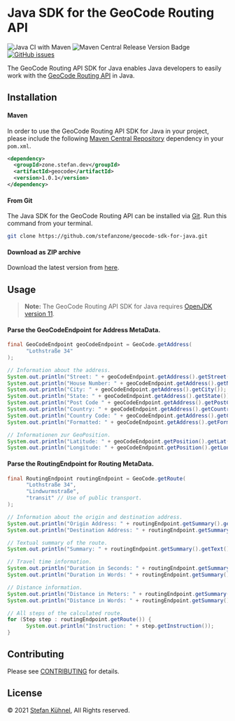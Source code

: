 # Java SDK for the GeoCode Routing API

![Java CI with Maven](https://github.com/stefanzone/geocode-sdk-for-java/workflows/Build/badge.svg)
![Maven Central Release Version Badge](https://maven-badges.herokuapp.com/maven-central/zone.stefan.dev/geocode/badge.svg)
[![GitHub issues](https://img.shields.io/github/issues/stefanzone/geocode-sdk-for-java)](https://github.com/stefanzone/geocode-sdk-for-java/issues)

The GeoCode Routing API SDK for Java enables Java developers to easily work with the [GeoCode Routing API](https://geocode.dev.stefan.zone) in Java.

## Installation

#### Maven

In order to use the GeoCode Routing API SDK for Java in your project, please include the following [Maven Central Repository](https://mvnrepository.com/artifact/zone.stefan.dev/geocode/1.0.1) dependency in your `pom.xml`.

```xml
<dependency>
  <groupId>zone.stefan.dev</groupId>
  <artifactId>geocode</artifactId>
  <version>1.0.1</version>
</dependency>
```

#### From Git

The Java SDK for the GeoCode Routing API can be installed via [Git](https://git-scm.com/downloads). Run this command from your terminal.

```bash
git clone https://github.com/stefanzone/geocode-sdk-for-java.git
```

#### Download as ZIP archive

Download the latest version from [here](https://github.com/stefanzone/geocode-sdk-for-java/archive/main.zip).

## Usage

> **Note:** The GeoCode Routing API SDK for Java requires [OpenJDK version 11](https://www.oracle.com/java/technologies/javase-jdk11-downloads.html).

#### Parse the GeoCodeEndpoint for Address MetaData.
```java
final GeoCodeEndpoint geoCodeEndpoint = GeoCode.getAddress(
      "Lothstraße 34"
);

// Information about the address.
System.out.println("Street: " + geoCodeEndpoint.getAddress().getStreet());
System.out.println("House Number: " + geoCodeEndpoint.getAddress().getNumber());
System.out.println("City: " + geoCodeEndpoint.getAddress().getCity());
System.out.println("State: " + geoCodeEndpoint.getAddress().getState());
System.out.println("Post Code " + geoCodeEndpoint.getAddress().getPostCode());
System.out.println("Country: " + geoCodeEndpoint.getAddress().getCountry());
System.out.println("Country Code: " + geoCodeEndpoint.getAddress().getCountryCode());
System.out.println("Formatted: " + geoCodeEndpoint.getAddress().getFormatted());

// Informationen zur GeoPosition.
System.out.println("Latitude: " + geoCodeEndpoint.getPosition().getLat());
System.out.println("Longitude: " + geoCodeEndpoint.getPosition().getLon());
```

#### Parse the RoutingEndpoint for Routing MetaData.
```java
final RoutingEndpoint routingEndpoint = GeoCode.getRoute(
      "Lothstraße 34",
      "Lindwurmstraße",
      "transit" // Use of public transport.
);

// Information about the origin and destination address.
System.out.println("Origin Address: " + routingEndpoint.getSummary().getLocation().getOrigin());
System.out.println("Destination Address: " + routingEndpoint.getSummary().getLocation().getDestination());

// Textual summary of the route.
System.out.println("Summary: " + routingEndpoint.getSummary().getText());

// Travel time information.
System.out.println("Duration in Seconds: " + routingEndpoint.getSummary().getDuration().getSeconds());
System.out.println("Duration in Words: " + routingEndpoint.getSummary().getDuration().getText());

// Distance information.
System.out.println("Distance in Meters: " + routingEndpoint.getSummary().getDistance().getMeters());
System.out.println("Distance in Words: " + routingEndpoint.getSummary().getDistance().getText());

// All steps of the calculated route.
for (Step step : routingEndpoint.getRoute()) {
      System.out.println("Instruction: " + step.getInstruction());
}
```

## Contributing

Please see [CONTRIBUTING](https://github.com/stefanzone/geocode-sdk-for-java/blob/main/CONTRIBUTING.md) for details.

## License

&copy; 2021 [Stefan Kühnel](https://stefan.zone), All Rights reserved.
